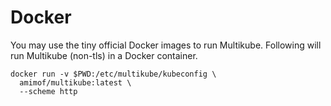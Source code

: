 # Docker

You may use the tiny official Docker images to run Multikube. Following will run Multikube (non-tls) in a Docker container.

```
docker run -v $PWD:/etc/multikube/kubeconfig \
  amimof/multikube:latest \
  --scheme http
```